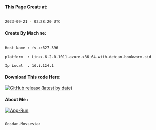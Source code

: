 
   
#### This Page Create at:

```bash

2023-09-21 - 02:28:20 UTC

```

#### Create By Machine:

```bash

Host Name : fv-az627-396

platform  : Linux-6.2.0-1011-azure-x86_64-with-debian-bookworm-sid

Ip Local  : 10.1.124.1

```
#### Download This code Here:

[![GitHub release (latest by date)](https://img.shields.io/github/v/release/Gosdan-Movsesian/Gosdan?style=for-the-badge&label=Download)](https://github.com/Gosdan-Movsesian/Gosdan/releases) 

</p> 

#### About Me :

[![App-Run](https://github.com/Gosdan-Movsesian/Gosdan/actions/workflows/App-Run.yml/badge.svg)](https://github.com/Gosdan-Movsesian/Gosdan/actions/workflows/App-Run.yml)

```bash

Gosdan-Movsesian

```

